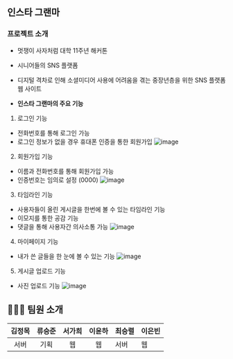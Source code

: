 ## 인스타 그랜마

### 프로젝트 소개

- 멋쟁이 사자처럼 대학 11주년 해커톤
- 시니어들의 SNS 플랫폼
- 디지털 격차로 인해 소셜미디어 사용에 어려움을 겪는 중장년층을 위한 SNS 플랫폼 웹 사이트

- **인스타 그랜마의 주요 기능**

1. 로그인 기능

- 전화번호를 통해 로그인 가능
- 로그인 정보가 없을 경우 휴대폰 인증을 통한 회원가입
  ![image](https://github.com/seokahi/insta_grandma/assets/73926393/3609eb51-da76-4779-acc0-66f1fee9ddbc)

2. 회원가입 기능

- 이름과 전화번호를 통해 회원가입 가능
- 인증번호는 임의로 설정 (0000)
  ![image](https://github.com/seokahi/insta_grandma/assets/73926393/e72ac18e-2304-424c-b54a-00c338bd5b40)

3. 타임라인 기능

- 사용자들이 올린 게시글을 한번에 볼 수 있는 타임라인 기능
- 이모지를 통한 공감 기능
- 댓글을 통해 사용자간 의사소통 가능
  ![image](https://github.com/seokahi/insta_grandma/assets/73926393/2c96e390-c378-466a-9322-4b8edc2e98af)

4. 마이페이지 기능

- 내가 쓴 글들을 한 눈에 볼 수 있는 기능
  ![image](https://github.com/seokahi/insta_grandma/assets/73926393/8ea2673f-ee7c-4d56-9fc4-a9d38e4fb147)

5. 게시글 업로드 기능

- 사진 업로드 기능
  ![image](https://github.com/seokahi/insta_grandma/assets/73926393/2362f96f-5418-40e9-a20d-5dffafef6c6c)

## 👨🏻‍💻 팀원 소개

| 김정목 | 류승준 | 서가희 | 이윤하 | 최승렬 | 이은빈 |
| :----: | :----: | :----: | :----: | ------ | ------ |
|  서버  |  기획  |   웹   |   웹   | 서버   | 웹     |

<br>
